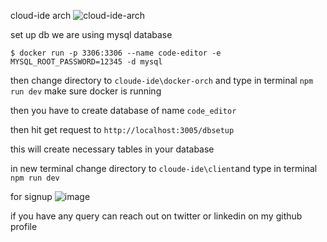cloud-ide arch
![cloud-ide-arch](https://github.com/user-attachments/assets/15ff1f68-0c05-443a-a488-c87fdc55794d)

set up db
we are using mysql database

```$ docker run -p 3306:3306 --name code-editor -e MYSQL_ROOT_PASSWORD=12345 -d mysql```

then change directory to ```cloude-ide\docker-orch``` and type in terminal ```npm run dev```
make sure docker is running

then you have to create database of name  ```code_editor```

then hit get request to  ```http://localhost:3005/dbsetup```

this will create necessary tables in your database

in new terminal change directory to ```cloude-ide\client```and type in terminal ```npm run dev```

for signup
![image](https://github.com/user-attachments/assets/3be6796a-8048-4f5c-bf71-37ccb94feefc)

if you have any query can reach out on twitter or linkedin on my github profile 
